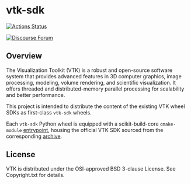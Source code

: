 # vtk-sdk

[![Actions Status][actions-badge]][actions-link]

<!--
[![Documentation Status][rtd-badge]][rtd-link]
-->

<!--
[![PyPI version][pypi-version]][pypi-link]
[![PyPI platforms][pypi-platforms]][pypi-link]
-->

[![Discourse Forum][discourse-forum-badge]][discourse-forum-link]

<!-- SPHINX-START -->

## Overview

The Visualization Toolkit (VTK) is a robust and open-source software system that
provides advanced features in 3D computer graphics, image processing, modeling,
volume rendering, and scientific visualization. It offers threaded and
distributed-memory parallel processing for scalability and better performance.

This project is intended to distribute the content of the existing VTK wheel
SDKs as first-class `vtk-sdk` wheels.

Each `vtk-sdk` Python wheel is equipped with a scikit-build-core `cmake-module`
[entrypoint][scikit-build-core-entrypoint], housing the official VTK SDK sourced
from the corresponding [archive][wheel-sdks-link].

[wheel-sdks-link]: https://vtk.org/files/wheel-sdks/
[scikit-build-core-entrypoint]:
  https://scikit-build-core.readthedocs.io/en/latest/cmakelists.html#finding-other-packages

## License

VTK is distributed under the OSI-approved BSD 3-clause License. See
Copyright.txt for details.

<!-- prettier-ignore-start -->
[actions-badge]:            https://github.com/Kitware/vtk-sdk-python-distributions/workflows/CI/badge.svg
[actions-link]:             https://github.com/Kitware/vtk-sdk-python-distributions/actions
[discourse-forum-badge]:    https://img.shields.io/discourse/https/discourse.vtk.org/status.svg
[discourse-forum-link]:     https://discourse.vtk.org/

<!--
[pypi-link]:                https://pypi.org/project/vtk-sdk/
[pypi-platforms]:           https://img.shields.io/pypi/pyversions/vtk-sdk
[pypi-version]:             https://img.shields.io/pypi/v/vtk-sdk
[rtd-badge]:                https://readthedocs.org/projects/vtk-sdk/badge/?version=latest
[rtd-link]:                 https://vtk-sdk.readthedocs.io/en/latest/?badge=latest
-->

<!-- prettier-ignore-end -->
